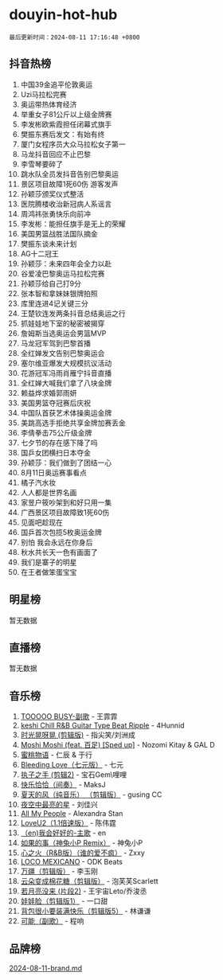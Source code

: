 # douyin-hot-hub

`最后更新时间：2024-08-11 17:16:48 +0800`

## 抖音热榜

1. 中国39金追平伦敦奥运
1. Uzi马拉松完赛
1. 奥运带热体育经济
1. 举重女子81公斤以上级金牌赛
1. 李发彬欧紫霞担任闭幕式旗手
1. 樊振东赛后发文：有始有终
1. 厦门女程序员大众马拉松女子第一
1. 马龙抖音回应不止巴黎
1. 李雪琴要碎了
1. 跳水队全员发抖音告别巴黎奥运
1. 景区项目故障1死60伤 游客发声
1. 孙颖莎颁奖仪式整活
1. 医院腾楼收治新冠病人系谣言
1. 周鸿祎张勇快乐向前冲
1. 李发彬：能担任旗手是无上的荣耀
1. 美国男篮战胜法国队摘金
1. 樊振东谈未来计划
1. AG十二冠王
1. 孙颖莎：未来四年会全力以赴
1. 谷爱凌巴黎奥运马拉松完赛
1. 孙颖莎给自己打9分
1. 张本智和拿妹妹银牌拍照
1. 库里连进4记关键三分
1. 王楚钦连发两条抖音总结奥运之行
1. 抓娃娃地下室的秘密被揭穿
1. 詹姆斯当选奥运会男篮MVP
1. 马龙冠军驾到巴黎首播
1. 全红婵发文告别巴黎奥运会
1. 塞尔维亚爆发大规模抗议活动
1. 花游冠军冯雨肖雁宁抖音直播
1. 全红婵大喊我们拿了八块金牌
1. 赖益烨求婚郭雨妍
1. 美国男篮夺冠赛后庆祝
1. 中国队首获艺术体操奥运金牌
1. 美跳高选手拒绝共享金牌加赛丢金
1. 李倩拳击75公斤级金牌
1. 七夕节的存在感下降了吗
1. 国乒女团横扫日本夺金
1. 孙颖莎：我们做到了团结一心
1. 8月11日奥运赛事看点
1. 橘子汽水妆
1. 人人都是世界名画
1. 家昱户筱吵架到和好只用一集
1. 广西景区项目故障致1死60伤
1. 见面吧趁现在
1. 国乒首次包揽5枚奥运金牌
1. 别怕 我会永远在你身后
1. 秋水共长天一色有画面了
1. 我们是寨子的明星
1. 在王者做笨蛋宝宝

## 明星榜

暂无数据

## 直播榜

暂无数据

## 音乐榜

1. [TOOOOO BUSY-副歌](https://sf5-hl-cdn-tos.douyinstatic.com/obj/tos-cn-ve-2774/o0fmjGZetNDjSM5EimFs2QlzBg30YgByJMRQrC) - 王霏霏
1. [keshi Chill R&B Guitar Type Beat Ripple](https://sf5-hl-cdn-tos.douyinstatic.com/obj/tos-cn-ve-2774/okQIfmitAB3HpgZQo0YCEFEACcDhQngn0fkFIC) - 4Hunnid
1. [时光晃呀晃 (剪辑版)](https://sf5-hl-cdn-tos.douyinstatic.com/obj/tos-cn-ve-2774/o8ACeQem3gwI1x3GIYGAfKG0LJebKFRJDwRwyW) - 指尖笑/刘洲成
1. [Moshi Moshi (feat. 百足) [Sped up]](https://sf5-hl-cdn-tos.douyinstatic.com/obj/tos-cn-ve-2774/ocCPFQcXJLeroaIdQLIGAoeeYM3OAUYGDguHXz) - Nozomi Kitay & GAL D
1. [蜜桃物语](https://sf5-hl-cdn-tos.douyinstatic.com/obj/tos-cn-ve-2774/oIhOSCZtIACtYU4XQkngiW9kCBfVD1Fz9IYeqL) - 仁辰 & 于行
1. [Bleeding Love（七元版）](https://sf5-hl-cdn-tos.douyinstatic.com/obj/tos-cn-ve-2774/oEgC9eZFHQ1MfSRnrfkzFp8AayDWqAQMABBgUs) - 七元
1. [执子之手 (剪辑2)](https://sf5-hl-cdn-tos.douyinstatic.com/obj/tos-cn-ve-2774/oUoZLQjCc31XzqsBnBQUNgeKtYPBcgbFDwtfcu) - 宝石Gem\哩哩
1. [快乐恰恰（间奏）](https://sf5-hl-cdn-tos.douyinstatic.com/obj/tos-cn-ve-2774/oMesum3HvWQXJxuMFeVYzf54o2QzH5aEBPOCAn) - MaksJ
1. [夏天的风（纯音乐） （剪辑版）](https://sf5-hl-cdn-tos.douyinstatic.com/obj/tos-cn-ve-2774/oUzLjBZZFQAoNRmGokEeD5zfQCObp6UeFAnTa6) - gusing CC
1. [夜空中最亮的星](https://sf3-cdn-tos.douyinstatic.com/obj/tos-cn-ve-2774/o4IfgGwqqnFeXEMGaS8JBzJAdayAaCeoxqbjCD) - 刘佳兴
1. [All My People](https://sf5-hl-cdn-tos.douyinstatic.com/obj/tos-cn-ve-2774/c7773e6b7c3f4bd9b26cd85b0cfa4eff) - Alexandra Stan
1. [LoveU2（1.1倍速版）](https://sf5-hl-cdn-tos.douyinstatic.com/obj/tos-cn-ve-2774/oQMeDffLaEmgMwgCOEMAFCI6INzoFPgWdD0rsa) - 陈伟霆
1. [（en)我会好好的-主歌](https://sf3-cdn-tos.douyinstatic.com/obj/tos-cn-ve-2774/oUrYpIdrvCbA8m8yAZjbMWjUkL6tiinWMkBTs) - en
1. [如果的事（神兔小P Remix）](https://sf3-cdn-tos.douyinstatic.com/obj/tos-cn-ve-2774/okHtAffz3g4ZB0BMQn9iC9BC6AciI3xCmgQTqt) - 神兔小P
1. [心之火（R&B版）（谁的爱不疯）](https://sf5-hl-cdn-tos.douyinstatic.com/obj/tos-cn-ve-2774/okemkEDaIBBE3OosftCgMxlFkLQZRw37t36ZQv) - Zxxy
1. [LOCO MEXICANO](https://sf6-cdn-tos.douyinstatic.com/obj/tos-cn-ve-2774/owxVoxJorA4ILBfsMAjU6t7O1xW9w0tS7EYzh6) - ODK Beats
1. [万疆（剪辑版）](https://sf5-hl-cdn-tos.douyinstatic.com/obj/tos-cn-ve-2774/ooG7oVgFlDTelKCjCsTTobQvbdtj1BBQXnfZd8) - 李玉刚
1. [云朵变成棉花糖（剪辑版）](https://sf5-hl-cdn-tos.douyinstatic.com/obj/tos-cn-ve-2774/o8LC84GQLALFfXeyJmh8KE61byVQYMMeAZLfEI) - 泡芙芙Scarlett
1. [若月亮没来 (片段2)](https://sf3-cdn-tos.douyinstatic.com/obj/tos-cn-ve-2774/ocQavLLjkCOeDxGyYeIMGgNAIwJ0QXE1Ve3Fzv) - 王宇宙Leto/乔浚丞
1. [娃娃脸（剪辑版1）](https://sf5-hl-cdn-tos.douyinstatic.com/obj/tos-cn-ve-2774/oIimSCgQoNUePTAZ1Ba7TeADY4KetGYsVFeaaB) - 一口甜
1. [背包很小要装满快乐（剪辑版5）](https://sf5-hl-cdn-tos.douyinstatic.com/obj/tos-cn-ve-2774/oUqSJIiBjw2pxsBAiQRmkbZGJrlGCMBPpIW90) - 林谦谦
1. [可能（副歌）](https://sf3-cdn-tos.douyinstatic.com/obj/tos-cn-ve-2774/cde1731888894259b333569393c2fb51) - 程响

## 品牌榜

[2024-08-11-brand.md](2024-08-11-brand.md)
